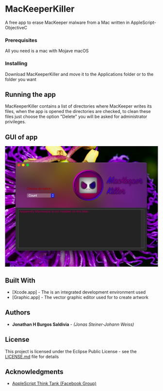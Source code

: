 # MacKeeperKiller

A free app to erase MacKeeper malware from a Mac written in AppleScript-ObjectiveC

### Prerequisites

All you need is a mac with Mojave macOS

### Installing

Download MacKeeperKiller and move it to the Applications folder or to the folder you want

## Running the app

MacKeeperKiller contains a list of directories where MacKeeper writes its files, when the app is opened the directories are checked, to clean these files just choose the option "Delete" you will be asked for administrator privileges.

## GUI of app

![alt text](https://github.com/jonathanburgossaldivia/MacKeeperKiller/blob/master/app%20interface.png)

## Built With

* [Xcode.app] - The is an integrated development environment used
* [Graphic.app] - The vector graphic editor used for to create artwork

## Authors

* **Jonathan H Burgos Saldivia** - *(Jonas Steiner-Johann Weiss)*

## License

This project is licensed under the Eclipse Public License - see the [LICENSE.md](LICENSE.md) file for details

## Acknowledgments

* [AppleScript Think Tank (Facebook Group)](https://www.facebook.com/groups/179313285447304/)
